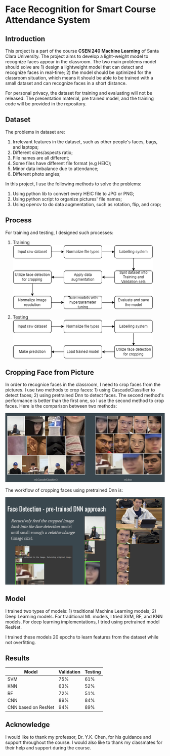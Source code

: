 # Face Recognition for Smart Course Attendance System

## Introduction

This project is a part of the course **CSEN 240 Machine Learning** of Santa Clara University. The project aims to develop a light-weight model to recognize faces appear in the classroom. The two main problems model should solve are 1) design a lightweight model that can detect and recognize faces in real-time; 2) the model should be optimized for the classroom situation, which means it should be able to be trained with a small dataset and can recognize faces in a short distance.

For personal privacy, the dataset for training and evaluating will not be released. The presentation material, pre trained model, and the training code will be provided in the repository.

## Dataset

The problems in dataset are:

1. Irrelevant features in the dataset, such as other people's faces, bags, and laptops;
2. Different sizes/aspects ratio;
3. File names are all different;
4. Some files have different file format (e.g HEIC);
5. Minor data imbalance due to attendance;
6. Different photo angles;

In this project, I use the following methods to solve the problems:

1. Using python lib to convert every HEIC file to JPG or PNG;
2. Using python script to organize pictures' file names;
3. Using opencv to do data augmentation, such as rotation, flip, and crop;

## Process

For training and testing, I designed such processes:

1. Training
![](./assets/Picture1.png)

2. Testing
![](./assets/Picture2.png)

## Cropping Face from Picture

In order to recognice faces in the classroom, I need to crop faces from the pictures. I use two methods to crop faces: 1) using CascadeClassifier to detect faces; 2) using pretrained Dnn to detect faces. The second method's performance is better than the first one, so I use the second method to crop faces. Here is the comparison between two methods:

![](./assets/Picture3.png)

The workflow of cropping faces using pretrained Dnn is:

![](./assets/Picture4.png)

## Model

I trained two types of models: 1) traditional Machine Learning models; 2) Deep Learning models. For traditional ML models, I tried SVM, RF, and KNN models. For deep learning implementations, I tried using pretrained model ResNet.

I trained these models 20 epochs to learn features from the dataset while not overfitting.

## Results

| Model               | Validation | Testing |
| ------------------- | ---------- | ------- |
| SVM                 | 75%        | 61%     |
| KNN                 | 63%        | 52%     |
| RF                  | 72%        | 51%     |
| CNN                 | 89%        | 84%     |
| CNN based on ResNet | 94%        | 89%     |

## Acknowledge

I would like to thank my professor, Dr. Y.K. Chen, for his guidance and support throughout the course. I would also like to thank my classmates for their help and support during the course.